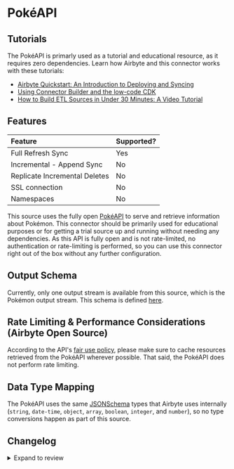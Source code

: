 # PokéAPI

## Tutorials

The PokéAPI is primarly used as a tutorial and educational resource, as it requires zero dependencies. Learn how Airbyte and this connector works with these tutorials:

- [Airbyte Quickstart: An Introduction to Deploying and Syncing](/platform/using-airbyte/getting-started/oss-quickstart)
- [Using Connector Builder and the low-code CDK](/platform/connector-development/connector-builder-ui/overview)
- [How to Build ETL Sources in Under 30 Minutes: A Video Tutorial](https://www.youtube.com/watch?v=kJ3hLoNfz_E&t=13s&ab_channel=Airbyte)

## Features

| Feature                       | Supported? |
| :---------------------------- | :--------- |
| Full Refresh Sync             | Yes        |
| Incremental - Append Sync     | No         |
| Replicate Incremental Deletes | No         |
| SSL connection                | No         |
| Namespaces                    | No         |

This source uses the fully open [PokéAPI](https://pokeapi.co/docs/v2#info) to serve and retrieve information about Pokémon. This connector should be primarily used for educational purposes or for getting a trial source up and running without needing any dependencies. As this API is fully open and is not rate-limited, no authentication or rate-limiting is performed, so you can use this connector right out of the box without any further configuration.

## Output Schema

Currently, only one output stream is available from this source, which is the Pokémon output stream. This schema is defined [here](https://github.com/airbytehq/airbyte/tree/master/airbyte-integrations/connectors/source-pokeapi/source_pokeapi/schemas/pokemon.json).

## Rate Limiting & Performance Considerations \(Airbyte Open Source\)

According to the API's [fair use policy](https://pokeapi.co/docs/v2#fairuse), please make sure to cache resources retrieved from the PokéAPI wherever possible. That said, the PokéAPI does not perform rate limiting.

## Data Type Mapping

The PokéAPI uses the same [JSONSchema](https://json-schema.org/understanding-json-schema/reference/index.html) types that Airbyte uses internally \(`string`, `date-time`, `object`, `array`, `boolean`, `integer`, and `number`\), so no type conversions happen as part of this source.

## Changelog

<details>
  <summary>Expand to review</summary>

| Version | Date       | Pull Request                                             | Subject                                         |
| :------ | :--------- | :------------------------------------------------------- | :---------------------------------------------- |
| 0.3.27 | 2025-06-26 | [62103](https://github.com/airbytehq/airbyte/pull/62103) | Fix `nidoran` names |
| 0.3.26 | 2025-06-21 | [61935](https://github.com/airbytehq/airbyte/pull/61935) | Update dependencies |
| 0.3.25 | 2025-06-14 | [61063](https://github.com/airbytehq/airbyte/pull/61063) | Update dependencies |
| 0.3.24 | 2025-05-24 | [60437](https://github.com/airbytehq/airbyte/pull/60437) | Update dependencies |
| 0.3.23 | 2025-05-10 | [60084](https://github.com/airbytehq/airbyte/pull/60084) | Update dependencies |
| 0.3.22 | 2025-05-03 | [59486](https://github.com/airbytehq/airbyte/pull/59486) | Update dependencies |
| 0.3.21 | 2025-04-27 | [59102](https://github.com/airbytehq/airbyte/pull/59102) | Update dependencies |
| 0.3.20 | 2025-04-19 | [58517](https://github.com/airbytehq/airbyte/pull/58517) | Update dependencies |
| 0.3.19 | 2025-04-12 | [57849](https://github.com/airbytehq/airbyte/pull/57849) | Update dependencies |
| 0.3.18 | 2025-04-05 | [57292](https://github.com/airbytehq/airbyte/pull/57292) | Update dependencies |
| 0.3.17 | 2025-03-29 | [56733](https://github.com/airbytehq/airbyte/pull/56733) | Update dependencies |
| 0.3.16 | 2025-03-22 | [56172](https://github.com/airbytehq/airbyte/pull/56172) | Update dependencies |
| 0.3.15 | 2025-03-08 | [55569](https://github.com/airbytehq/airbyte/pull/55569) | Update dependencies |
| 0.3.14 | 2025-03-01 | [55073](https://github.com/airbytehq/airbyte/pull/55073) | Update dependencies |
| 0.3.13 | 2025-02-23 | [54598](https://github.com/airbytehq/airbyte/pull/54598) | Update dependencies |
| 0.3.12 | 2025-02-15 | [54015](https://github.com/airbytehq/airbyte/pull/54015) | Update dependencies |
| 0.3.11 | 2025-02-08 | [53472](https://github.com/airbytehq/airbyte/pull/53472) | Update dependencies |
| 0.3.10 | 2025-02-01 | [52980](https://github.com/airbytehq/airbyte/pull/52980) | Update dependencies |
| 0.3.9 | 2025-01-25 | [51878](https://github.com/airbytehq/airbyte/pull/51878) | Update dependencies |
| 0.3.8 | 2025-01-11 | [51308](https://github.com/airbytehq/airbyte/pull/51308) | Update dependencies |
| 0.3.7 | 2024-12-28 | [50708](https://github.com/airbytehq/airbyte/pull/50708) | Update dependencies |
| 0.3.6 | 2024-12-21 | [50261](https://github.com/airbytehq/airbyte/pull/50261) | Update dependencies |
| 0.3.5 | 2024-12-14 | [49689](https://github.com/airbytehq/airbyte/pull/49689) | Update dependencies |
| 0.3.4 | 2024-12-12 | [49337](https://github.com/airbytehq/airbyte/pull/49337) | Update dependencies |
| 0.3.3 | 2024-12-09 | [48220](https://github.com/airbytehq/airbyte/pull/48220) | Update dependencies |
| 0.3.2 | 2024-10-29 | [47927](https://github.com/airbytehq/airbyte/pull/47927) | Update dependencies |
| 0.3.1 | 2024-10-28 | [47461](https://github.com/airbytehq/airbyte/pull/47461) | Update dependencies |
| 0.3.0 | 2024-08-26 | [44791](https://github.com/airbytehq/airbyte/pull/44791) | Refactor connector to manifest-only format |
| 0.2.15 | 2024-08-24 | [44749](https://github.com/airbytehq/airbyte/pull/44749) | Update dependencies |
| 0.2.14 | 2024-08-17 | [44348](https://github.com/airbytehq/airbyte/pull/44348) | Update dependencies |
| 0.2.13 | 2024-08-12 | [43760](https://github.com/airbytehq/airbyte/pull/43760) | Update dependencies |
| 0.2.12 | 2024-08-10 | [43576](https://github.com/airbytehq/airbyte/pull/43576) | Update dependencies |
| 0.2.11 | 2024-08-03 | [43262](https://github.com/airbytehq/airbyte/pull/43262) | Update dependencies |
| 0.2.10 | 2024-07-27 | [42738](https://github.com/airbytehq/airbyte/pull/42738) | Update dependencies |
| 0.2.9 | 2024-07-20 | [42180](https://github.com/airbytehq/airbyte/pull/42180) | Update dependencies |
| 0.2.8 | 2024-07-13 | [41762](https://github.com/airbytehq/airbyte/pull/41762) | Update dependencies |
| 0.2.7 | 2024-07-10 | [41446](https://github.com/airbytehq/airbyte/pull/41446) | Update dependencies |
| 0.2.6 | 2024-07-09 | [41131](https://github.com/airbytehq/airbyte/pull/41131) | Update dependencies |
| 0.2.5 | 2024-07-06 | [40938](https://github.com/airbytehq/airbyte/pull/40938) | Update dependencies |
| 0.2.4 | 2024-06-25 | [40405](https://github.com/airbytehq/airbyte/pull/40405) | Update dependencies |
| 0.2.3 | 2024-06-22 | [40037](https://github.com/airbytehq/airbyte/pull/40037) | Update dependencies |
| 0.2.2 | 2024-06-04 | [39048](https://github.com/airbytehq/airbyte/pull/39048) | [autopull] Upgrade base image to v1.2.1 |
| 0.2.1 | 2024-05-30 | [38136](https://github.com/airbytehq/airbyte/pull/38136) | Make connector compatable with builder |
| 0.2.0 | 2023-10-02 | [30969](https://github.com/airbytehq/airbyte/pull/30969) | Migrated to Low code |
| 0.1.5 | 2022-05-18 | [12942](https://github.com/airbytehq/airbyte/pull/12942) | Fix example inputs |
| 0.1.4 | 2021-12-07 | [8582](https://github.com/airbytehq/airbyte/pull/8582) | Update connector fields title/description |
| 0.1.3 | 2021-12-03 | [8432](https://github.com/airbytehq/airbyte/pull/8432) | Migrate from base_python to CDK, add SAT tests. |
| 0.1.1   | 2020-06-29 | [1046](https://github.com/airbytehq/airbyte/pull/4410)   | Fix runtime UI error from GitHub store path.    |
| 0.1.0   | 2020-05-04 | [1046](https://github.com/airbytehq/airbyte/pull/3149)   | Add source for PokeAPI.                         |

</details>
